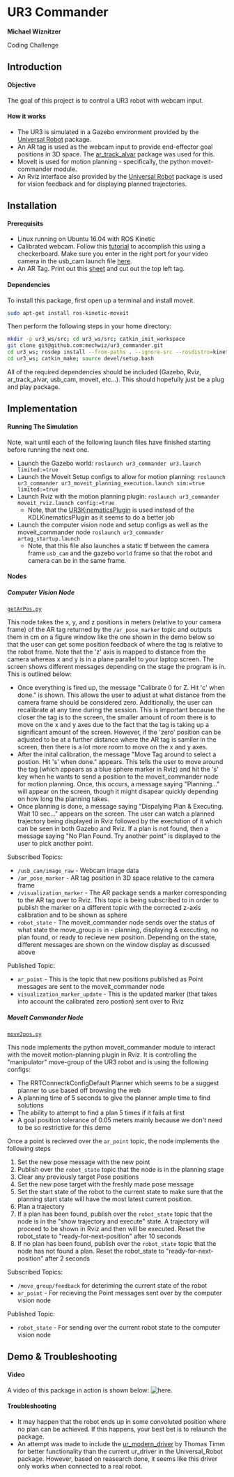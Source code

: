# UR3 Commander
**Michael Wiznitzer**

Coding Challenge


## Introduction
####  Objective
The goal of this project is to control a UR3 robot with webcam input.

#### How it works
- The UR3 is simulated in a Gazebo environment provided by the [Universal Robot](https://github.com/ros-industrial/universal_robot) package.
- An AR tag is used as the webcam input to provide end-effector goal positions in 3D space. The [ar_track_alvar](http://wiki.ros.org/ar_track_alvar) package was used for this.
- MoveIt is used for motion planning - specifically, the python moveit-commander module.
- An Rviz interface also provided by the [Universal Robot](https://github.com/ros-industrial/universal_robot) package is used for vision feedback and for displaying planned trajectories.


## Installation
#### Prerequisits
- Linux running on Ubuntu 16.04 with ROS Kinetic
- Calibrated webcam. Follow this [tutorial](http://wiki.ros.org/camera_calibration/Tutorials/MonocularCalibration) to accomplish this using a checkerboard. Make sure you enter in the right port for your video camera in the usb_cam launch file [here](launch/usb_cam-test.launch).
- An AR Tag. Print out this [sheet](imgs/artags.png) and cut out the top left tag.

#### Dependencies
To install this package, first open up a terminal and install moveit.
```bash
sudo apt-get install ros-kinetic-moveit
```

Then perform the following steps in your home directory:
```bash
mkdir -p ur3_ws/src; cd ur3_ws/src; catkin_init_workspace
git clone git@github.com:mechwiz/ur3_commander.git
cd ur3_ws; rosdep install --from-paths . --ignore-src --rosdistro=kinetic
cd ur3_ws; catkin_make; source devel/setup.bash
```

All of the required dependencies should be included (Gazebo, Rviz, ar_track_alvar, usb_cam, moveit, etc...). This should hopefully just be a plug and play package.

## Implementation
#### Running The Simulation
Note, wait until each of the following launch files have finished starting before running the next one.

- Launch the Gazebo world: `roslaunch ur3_commander ur3.launch limited:=true`
- Launch the Moveit Setup configs to allow for motion planning: `roslaunch ur3_commander ur3_moveit_planning_execution.launch sim:=true limited:=true`
- Launch Rviz with the motion planning plugin: `roslaunch ur3_commander moveit_rviz.launch config:=true`
    - Note, that the [UR3KinematicsPlugin](config/kinematics.yaml) is used instead of the KDLKinematicsPlugin as it seems to do a better job
- Launch the computer vision node and setup configs as well as the moveit_commander node `roslaunch ur3_commander artag_startup.launch`
    - Note, that this file also launches a static tf between the camera frame `usb_cam` and the gazebo `world` frame so that the robot and camera can be in the same frame.


#### Nodes
##### Computer Vision Node
[`getArPos.py`](src/getArPos.py)

This node takes the x, y, and z positions in meters (relative to your camera frame) of the AR tag returned by the `/ar_pose_marker` topic and outputs them in cm on a figure window like the one shown in the demo below so that the user can get some position feedback of where the tag is relative to the robot frame. Note that the 'z' axis is mapped to distance from the camera whereas x and y is in a plane parallel to your laptop screen. The screen shows different messages depending on the stage the program is in. This is outlined below:
- Once everything is fired up, the message "Calibrate 0 for Z. Hit 'c' when done." is shown. This allows the user to adjust at what distance from the camera frame should be considered zero. Additionally, the user can recalibrate at any time during the session. This is important because the closer the tag is to the screen, the smaller amount of room there is to move on the x and y axes due to the fact that the tag is taking up a significant amount of the screen. However, if the 'zero' position can be adjusted to be at a further distance where the AR tag is samller in the screen, then there is a lot more room to move on the x and y axes.
- After the inital calibration, the message "Move Tag around to select a postion. Hit 's' when done." appears. This tells the user to move around the tag (which appears as a blue sphere marker in Rviz) and hit the 's' key when he wants to send a position to the moveit_commander node for motion planning. Once, this occurs, a message saying "Planning..." will appear on the screen, though it might disapear quickly depending on how long the planning takes.
- Once planning is done, a message saying "Dispalying Plan & Executing. Wait 10 sec..." appears on the screen. The user can watch a planned trajectory being displayed in Rviz followed by the exectution of it which can be seen in both Gazebo and Rviz. If a plan is not found, then a message saying "No Plan Found. Try another point" is displayed to the user to pick another point.

Subscribed Topics:
- `/usb_cam/image_raw` - Webcam image data
- `/ar_pose_marker` - AR tag position in 3D space relative to the camera frame
- `/visualization_marker` - The AR package sends a marker corresponding to the AR tag over to Rviz. This topic is being subscribed to in order to publish the marker on a different topic with the corrected z-axis calibration and to be shown as sphere
- `robot_state` - The moveit_commander node sends over the status of what state the move_group is in - planning, displaying & executing, no plan found, or ready to recieve new position. Depending on the state, different messages are shown on the window display as discussed above

Published Topic:
- `ar_point` - This is the topic that new positions published as Point messages are sent to the moveit_commander node
- `visualization_marker_update` - This is the updated marker (that takes into account the calibrated zero postion) sent over to Rviz


##### MoveIt Commander Node
[`move2pos.py`](src/gridcalc.py)

This node implements the python moveit_commander module to interact with the moveit motion-planning plugin in Rviz. It is controlling the "manipulator" move-group of the UR3 robot and is using the following configs:
- The RRTConnectkConfigDefault Planner which seems to be a suggest planner to use based off browsing the web
- A planning time of 5 seconds to give the planner ample time to find solutions
- The ability to attempt to find a plan 5 times if it fails at first
- A goal position tolerance of 0.05 meters mainly because we don't need to be so restrictive for this demo

Once a point is recieved over the `ar_point` topic, the node implements the following steps
 1. Set the new pose message with the new point
 2. Publish over the `robot_state` topic that the node is in the planning stage
 2. Clear any previously target Pose positions
 3. Set the new pose target with the freshly made pose message
 4. Set the start state of the robot to the current state to make sure that the planning start state will have the most latest current position.
 5. Plan a trajectory
 6. If a plan has been found, publish over the `robot_state` topic that the node is in the "show trajectory and execute" state. A trajectory will proceed to be shown in Rviz and then will be executed. Reset the robot_state to "ready-for-next-position" after 10 seconds
 7. If no plan has been found, publish over the `robot_state` topic that the node has not found a plan. Reset the robot_state to "ready-for-next-position" after 2 seconds

Subscribed Topics:
- `/move_group/feedback` for deteriming the current state of the robot
- `ar_point` - For recieving the Point messages sent over by the computer vision node

Published Topic:
- `robot_state` - For sending over the current robot state to the computer vision node

## Demo & Troubleshooting
#### Video
A video of this package in action is shown below: ![here](imgs/ur3_commander_demo.gif).

#### Troubleshooting
- It may happen that the robot ends up in some convoluted position where no plan can be achieved. If this happens, your best bet is to relaunch the package.
- An attempt was made to include the [ur_modern_driver](https://github.com/ThomasTimm/ur_modern_driver) by Thomas Timm for better functionality than the current ur_driver in the Universal_Robot package. However, based on reasearch done, it seems like this driver only works when connected to a real robot.
